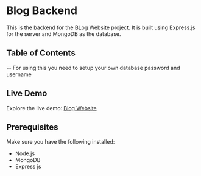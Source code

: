 # Blog Backend

This is the backend for the BLog Website project. It is built using Express.js for the server and MongoDB as the database.

## Table of Contents
  -- For using this you need to setup your own database password and username
## Live Demo

Explore the live demo: [Blog Website](https://blog-d83ea.web.app/)

## Prerequisites

Make sure you have the following installed:

- Node.js
- MongoDB
- Express js
